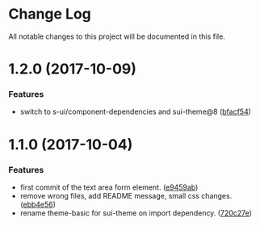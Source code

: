 # Change Log

All notable changes to this project will be documented in this file.

<a name="1.2.0"></a>
# 1.2.0 (2017-10-09)


### Features

* switch to s-ui/component-dependencies and sui-theme@8 ([bfacf54](https://github.com/SUI-Components/sui-components/commit/bfacf54))



<a name="1.1.0"></a>
# 1.1.0 (2017-10-04)


### Features

* first commit of the text area form element. ([e9459ab](https://github.com/SUI-Components/sui-components/commit/e9459ab))
* remove wrong files, add README message, small css changes. ([ebb4e56](https://github.com/SUI-Components/sui-components/commit/ebb4e56))
* rename theme-basic for sui-theme on import dependency. ([720c27e](https://github.com/SUI-Components/sui-components/commit/720c27e))



